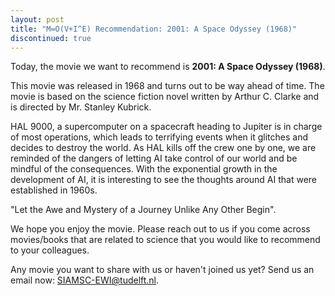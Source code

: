 ```yaml
---
layout: post
title: "M=O(V+I^E) Recommendation: 2001: A Space Odyssey (1968)"
discontinued: true
---
```


Today, the movie we want to recommend is **2001: A Space Odyssey (1968)**.

This movie was released in 1968 and turns out to be way ahead of time. The movie is based on the science fiction novel written by Arthur C. Clarke and is directed by Mr. Stanley Kubrick.

HAL 9000, a supercomputer on a spacecraft heading to Jupiter is in charge of most operations, which leads to terrifying events when it glitches and decides to destroy the world. As HAL kills off the crew one by one, we are reminded of the dangers of letting AI take control of our world and be mindful of the consequences. 
With the exponential growth in the development of AI, it is interesting to see the thoughts around AI that were established in 1960s. 

"Let the Awe and Mystery of a Journey Unlike Any Other Begin".

We hope you enjoy the movie. Please reach out to us if you come across movies/books that are related to science that you would like to recommend to your colleagues. 

Any movie you want to share with us or haven't joined us yet? Send us an email now: [SIAMSC-EWI@tudelft.nl].

[SIAMSC-EWI@tudelft.nl]: mailto:SIAMSC-EWI@tudelft.nl
